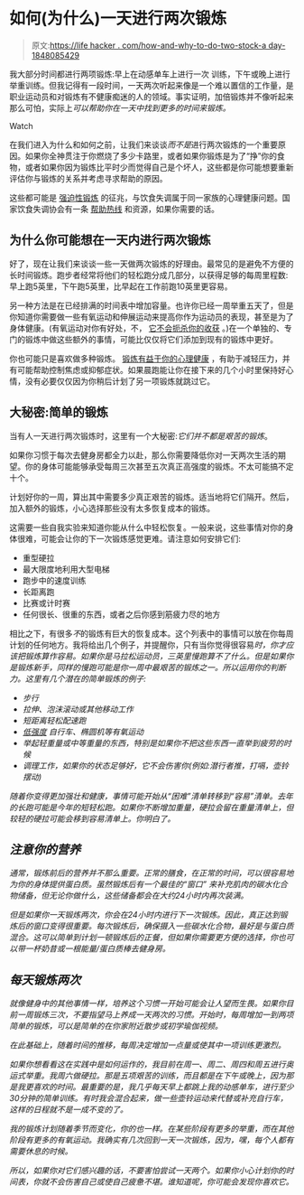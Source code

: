 # 如何(为什么)一天进行两次锻炼

> 原文:[https://life hacker . com/how-and-why-to-do-two-stock-a day-1848085429](https://lifehacker.com/how-and-why-to-do-two-workouts-a-day-1848085429)

我大部分时间都进行两项锻炼:早上在动感单车上进行一次 训练，下午或晚上进行举重训练。但我记得有一段时间，一天两次听起来像是一个难以置信的工作量，是职业运动员和对锻炼有不健康痴迷的人的领域。事实证明，加倍锻炼并不像听起来那么可怕，实际上*可以帮助你在一天中找到更多的时间来锻炼。* 

Watch

在我们进入为什么和如何之前，让我们来谈谈*而不是*进行两次锻炼的一个重要原因。如果你全神贯注于你燃烧了多少卡路里，或者如果你锻炼是为了“挣”你的食物，或者如果你因为锻炼比平时少而觉得自己是个坏人，这些都是你可能想要重新评估你与锻炼的关系并考虑寻求帮助的原因。

这些都可能是 [强迫性锻炼](https://www.nationaleatingdisorders.org/learn/general-information/compulsive-exercise) 的征兆，与饮食失调属于同一家族的心理健康问题。国家饮食失调协会有一条 [帮助热线](https://www.nationaleatingdisorders.org/help-support/contact-helpline) 和资源，如果你需要的话。

## **为什么你可能想在一天内进行两次锻炼**

好了，现在让我们来谈谈一些一天做两次锻炼的好理由。最常见的是避免不方便的长时间锻炼。跑步者经常将他们的轻松跑分成几部分，以获得足够的每周里程数:早上跑5英里，下午跑5英里，比早起在工作前跑10英里更容易。

另一种方法是在已经排满的时间表中增加容量。也许你已经一周举重五天了，但是你知道你需要做一些有氧运动和伸展运动来提高你作为运动员的表现，甚至是为了身体健康。(有氧运动对你有好处，不， [它不会扼杀你的收获](https://lifehacker.com/does-the-cardio-interference-effect-really-slow-your-ga-1846984740) 。)在一个单独的、专门的锻炼中做这些额外的事情，可能比仅仅将它们添加到现有的锻炼中更好。

你也可能只是喜欢做多种锻炼。 [锻炼有益于你的心理健康](https://lifehacker.com/exercise-is-stress-relief-so-you-should-probably-go-exe-1846011332) ，有助于减轻压力，并有可能帮助控制焦虑或抑郁症状。如果晨跑能让你在接下来的几个小时里保持好心情，没有必要仅仅因为你稍后计划了另一项锻炼就跳过它。

## 大秘密:简单的锻炼

当有人一天进行两次锻炼时，这里有一个大秘密:*它们并不都是艰苦的锻炼*。

如果你习惯于每次去健身房都全力以赴，那么你需要降低你对一天两次生活的期望。你的身体可能能够承受每周三次甚至五次真正高强度的锻炼。不太可能搞不定十个。

计划好你的一周，算出其中需要多少真正艰苦的锻炼。适当地将它们隔开。然后，加入额外的锻炼，小心选择那些没有太多恢复成本的锻炼。

这需要一些自我实验来知道你能从什么中轻松恢复。一般来说，这些事情对你的身体很难，可能会让你的下一次锻炼感觉更难。请注意如何安排它们:

*   重型硬拉
*   最大限度地利用大型电梯
*   跑步中的速度训练
*   长距离跑
*   比赛或计时赛
*   任何很长、很重的东西，或者之后你感到筋疲力尽的地方

相比之下，有很多*不*的锻炼有巨大的恢复成本。这个列表中的事情可以放在你每周计划的任何地方。我将给出几个例子，并提醒你，只有当你觉得很容易*时，你才应该把锻炼算作容易。如果你是马拉松运动员，三英里慢跑算不了什么。但是如果你是锻炼新手，同样的慢跑可能是你一周中最艰苦的锻炼之一。所以运用你的判断力。这里有几个潜在的简单锻炼的例子:*

*   *步行*
*   *拉伸、泡沫滚动或其他移动工作*
*   *短距离轻松配速跑*
*   *[低强度](https://lifehacker.com/what-are-heart-rate-zones-and-how-can-you-find-yours-1848061616) 自行车、椭圆机等有氧运动*
*   *举起轻重量或中等重量的东西，特别是如果你不把这些东西一直举到疲劳的时候*
*   *调理工作，*如果*你的状态足够好，它不会伤害你(例如:潜行者推，打嗝，壶铃摆动)*

*随着你变得更加强壮和健康，事情可能开始从“困难”清单转移到“容易”清单。去年的长跑可能是今年的短轻松跑。如果你不断增加重量，硬拉会留在重量清单上，但较轻的硬拉可能会移到容易清单上。你明白了。*

## *注意你的营养*

*通常，锻炼前后的营养并不那么重要。正常的膳食，在正常的时间，可以很容易地为你的身体提供蛋白质。虽然锻炼后有一个最佳的“窗口” 来补充肌肉的碳水化合物储备，但无论你做什么，这些储备都会在大约24小时内再次装满。*

*但是如果你一天锻炼两次，你会在24小时内进行下一次锻炼。因此，真正达到锻炼后的窗口变得很重要。每次锻炼后，确保摄入一些碳水化合物，最好是与蛋白质混合。这可以简单到计划一顿锻炼后的正餐，但如果你需要更方便的选择，你也可以带一杯奶昔或一根能量/蛋白质棒去健身房。*

## *每天锻炼两次*

*就像健身中的其他事情一样，培养这个习惯一开始可能会让人望而生畏。如果你目前一周锻炼三次，不要指望马上养成一天两次的习惯。开始时，每周增加一到两项简单的锻炼，可以是简单的在你家附近散步或初学瑜伽视频。*

*在此基础上，随着时间的推移，每周决定增加一点量或使其中一项训练更激烈。*

*如果你想看看这在实践中是如何运作的，我目前在周一、周二、周四和周五进行奥运式举重。我周六做硬拉。那是五项艰苦的训练，而且都是在下午或晚上，因为那是我更喜欢的时间。最重要的是，我几乎每天早上都跳上我的动感单车，进行至少30分钟的简单训练。有时我会混合起来，做一些壶铃运动来代替或补充自行车，这样的日程就不是一成不变的了。*

*我的锻炼计划随着季节而变化，你的也一样。在某些阶段有更多的举重，而在其他阶段有更多的有氧运动。我确实有几次回到一天一次锻炼，因为，嘿，每个人都有需要休息的时候。*

*所以，如果你对它们感兴趣的话，不要害怕尝试一天两个。如果你小心计划你的时间表，你就不会伤害自己或使自己疲惫不堪。谁知道呢，你可能会发现你喜欢它。*